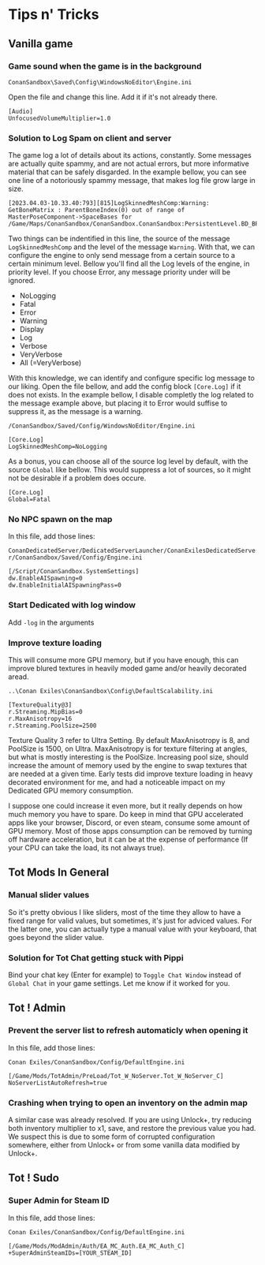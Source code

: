 # Tips n' Tricks
## Vanilla game

### Game sound when the game is in the background

`ConanSandbox\Saved\Config\WindowsNoEditor\Engine.ini`

Open the file and change this line. Add it if it's not already there.

```
[Audio]
UnfocusedVolumeMultiplier=1.0
```

### Solution to Log Spam on client and server
The game log a lot of details about its actions, constantly. Some messages are actually quite spammy, and are not actual errors, but more informative material that can be safely disgarded. In the example bellow, you can see one line of a notoriously spammy message, that makes log file grow large in size.

```
[2023.04.03-10.33.40:793][815]LogSkinnedMeshComp:Warning: GetBoneMatrix : ParentBoneIndex(0) out of range of MasterPoseComponent->SpaceBases for /Game/Maps/ConanSandbox/ConanSandbox.ConanSandbox:PersistentLevel.BD_BP_Carpenter_Station_C_0.SkeletalMeshComponent_522
```
Two things can be indentified in this line, the source of the message `LogSkinnedMeshComp` and the level of the message `Warning`. With that, we can configure the engine to only send message from a certain source to a certain minimum level. Bellow you'll find all the Log levels of the engine, in priority level. If you choose Error, any message priority under will be ignored.

- NoLogging
- Fatal
- Error
- Warning
- Display
- Log
- Verbose
- VeryVerbose
- All (=VeryVerbose)

With this knowledge, we can identify and configure specific log message to our liking. Open the file bellow, and add the config block `[Core.Log]` if it does not exists. In the example bellow, I disable completly the log related to the message example above, but placing it to Error would suffise to suppress it, as the message is a warning.

`/ConanSandbox/Saved/Config/WindowsNoEditor/Engine.ini`

```
[Core.Log]
LogSkinnedMeshComp=NoLogging
```

As a bonus, you can choose all of the source log level by default, with the source `Global` like bellow. This would suppress a lot of sources, so it might not be desirable if a problem does occure.

```
[Core.Log]
Global=Fatal
```

### No NPC spawn on the map
In this file, add those lines:   

`ConanDedicatedServer/DedicatedServerLauncher/ConanExilesDedicatedServer/ConanSandbox/Saved/Config/Engine.ini`
```
[/Script/ConanSandbox.SystemSettings]
dw.EnableAISpawning=0
dw.EnableInitialAISpawningPass=0
```

### Start Dedicated with log window
Add `-log` in the arguments

### Improve texture loading
This will consume more GPU memory, but if you have enough, this can improve blured textures in heavily moded game and/or heavily decorated aread.

`..\Conan Exiles\ConanSandbox\Config\DefaultScalability.ini`
```
[TextureQuality@3]
r.Streaming.MipBias=0
r.MaxAnisotropy=16
r.Streaming.PoolSize=2500
```

Texture Quality 3 refer to Ultra Setting. By default MaxAnisotropy is 8, and PoolSize is 1500, on Ultra. MaxAnisotropy is for texture filtering at angles, but what is mostly interesting is the PoolSize. Increasing pool size, should increase the amount of memory used by the engine to swap textures that are needed at a given time. Early tests did improve texture loading in heavy decorated environment for me, and had a noticeable impact on my Dedicated GPU memory consumption.

I suppose one could increase it even more, but it really depends on how much memory you have to spare. Do keep in mind that GPU accelerated apps like your browser, Discord, or even steam, consume some amount of GPU memory. Most of those apps consumption can be removed by turning off hardware acceleration, but it can be at the expense of performance (If your CPU can take the load, its not always true).

## Tot Mods In General
### Manual slider values
So it's pretty obvious I like sliders, most of the time they allow to have a fixed range for valid values, but sometimes, it's just for adviced values. For the latter one, you can actually type a manual value with your keyboard, that goes beyond the slider value.


### Solution for Tot Chat getting stuck with Pippi
Bind your chat key (Enter for example) to `Toggle Chat Window` instead of `Global Chat` in your game settings. Let me know if it worked for you.

## Tot ! Admin
### Prevent the server list to refresh automaticly when opening it
In this file, add those lines:

`Conan Exiles/ConanSandbox/Config/DefaultEngine.ini`
```
[/Game/Mods/TotAdmin/PreLoad/Tot_W_NoServer.Tot_W_NoServer_C]
NoServerListAutoRefresh=true
```

### Crashing when trying to open an inventory on the admin map
A similar case was already resolved. If you are using Unlock+, try reducing both inventory multiplier to x1, save, and restore the previous value you had. We suspect this is due to some form of corrupted configuration somewhere, either from Unlock+ or from some vanilla data modified by Unlock+.


## Tot ! Sudo
### Super Admin for Steam ID
In this file, add those lines:

`Conan Exiles/ConanSandbox/Config/DefaultEngine.ini`
```
[/Game/Mods/ModAdmin/Auth/EA_MC_Auth.EA_MC_Auth_C]
+SuperAdminSteamIDs=[YOUR_STEAM_ID]
```